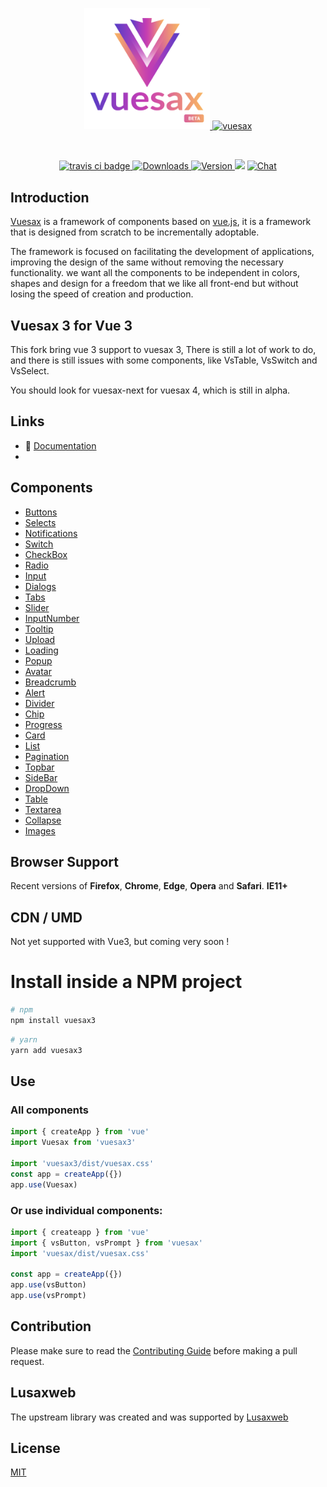 <p align="center">
  <a href="https://lusaxweb.github.io/vuesax/">
<img width="40%" src="https://raw.githubusercontent.com/lusaxweb/vuesax/master/public/vuesax-logo-beta.png" alt="vuesax" />
<img src="https://raw.githubusercontent.com/lusaxweb/vuesax/master/public/vuesax-components.gif" alt="vuesax" />
   </a>
  </p>

  </br>

  <p align="center">
  <a href="https://travis-ci.org/lusaxweb/vuesax">
    <img src="https://img.shields.io/travis/lusaxweb/vuesax.svg" alt="travis ci badge">
  </a>
  <a href="https://www.npmjs.com/package/vuesax">
    <img src="https://img.shields.io/npm/dm/vuesax.svg" alt="Downloads">
  </a>
  <a href="https://www.npmjs.com/package/vuesax">
    <img src="https://img.shields.io/npm/v/vuesax.svg" alt="Version">
  </a>
  <a href="https://www.npmjs.com/package/vuesax"><img src="https://img.shields.io/npm/l/vuesax.svg" /></a>
  <a href="https://discord.gg/6AZNXEa">
    <img src="https://discordapp.com/api/guilds/467198491920433153/widget.png" alt="Chat">
  </a>
</p>

## Introduction

[Vuesax](https://lusaxweb.github.io/vuesax/) is a framework of components based on [vue.js](https://vuejs.org/), it is a framework that is designed from scratch to be incrementally adoptable.

The framework is focused on facilitating the development of applications, improving the design of the same without removing the necessary functionality. we want all the components to be independent in colors, shapes and design for a freedom that we like all front-end but without losing the speed of creation and production.

## Vuesax 3 for Vue 3

This fork bring vue 3 support to vuesax 3,
There is still a lot of work to do, and there is still issues 
with some components, like VsTable, VsSwitch and VsSelect.

You should look for vuesax-next for vuesax 4, which is still in alpha.

## Links

- 📘 [Documentation](https://lk77.github.io/vuesax/)
- 
## Components

- [Buttons](https://lk77.github.io/vuesax/components/)
- [Selects](https://lk77.github.io/vuesax/components/selects.html)
- [Notifications](https://lk77.github.io/vuesax/components/notifications.html)
- [Switch](https://lk77.github.io/vuesax/components/switch.html)
- [CheckBox](https://lk77.github.io/vuesax/components/checkbox.html)
- [Radio](https://lk77.github.io/vuesax/components/radio.html)
- [Input](https://lk77.github.io/vuesax/components/input.html)
- [Dialogs](https://lk77.github.io/vuesax/components/dialog.html)
- [Tabs](https://lk77.github.io/vuesax/components/tabs.html)
- [Slider](https://lk77.github.io/vuesax/components/slider.html)
- [InputNumber](https://lk77.github.io/vuesax/components/number.html)
- [Tooltip](https://lk77.github.io/vuesax/components/tooltip.html)
- [Upload](https://lk77.github.io/vuesax/components/upload.html)
- [Loading](https://lk77.github.io/vuesax/components/loading.html)
- [Popup](https://lk77.github.io/vuesax/components/popup.html)
- [Avatar](https://lk77.github.io/vuesax/components/avatar.html)
- [Breadcrumb](https://lk77.github.io/vuesax/components/breadcrumb.html)
- [Alert](https://lk77.github.io/vuesax/components/alert.html)
- [Divider](https://lk77.github.io/vuesax/components/divider.html)
- [Chip](https://lk77.github.io/vuesax/components/chip.html)
- [Progress](https://lk77.github.io/vuesax/components/progress.html)
- [Card](https://lk77.github.io/vuesax/components/card.html)
- [List](https://lk77.github.io/vuesax/components/list.html)
- [Pagination](https://lk77.github.io/vuesax/components/pagination.html)
- [Topbar](https://lk77.github.io/vuesax/components/topbar.html)
- [SideBar](https://lk77.github.io/vuesax/components/sideBar.html)
- [DropDown](https://lk77.github.io/vuesax/components/dropDown.html)
- [Table](https://lk77.github.io/vuesax/components/table.html)
- [Textarea](https://lk77.github.io/vuesax/components/textarea.html)
- [Collapse](https://lk77.github.io/vuesax/components/collapse.html)
- [Images](https://lk77.github.io/vuesax/components/images.html)

## Browser Support
Recent versions of **Firefox**, **Chrome**, **Edge**, **Opera** and **Safari**. **IE11+**

## CDN / UMD

Not yet supported with Vue3, but coming very soon !

# Install inside a NPM project
``` bash
# npm
npm install vuesax3
```

``` bash
# yarn
yarn add vuesax3
```

## Use

### All components

```javascript
import { createApp } from 'vue'
import Vuesax from 'vuesax3'

import 'vuesax3/dist/vuesax.css'
const app = createApp({})
app.use(Vuesax)
```

### Or use individual components:

```javascript
import { createapp } from 'vue'
import { vsButton, vsPrompt } from 'vuesax'
import 'vuesax/dist/vuesax.css'

const app = createApp({})
app.use(vsButton)
app.use(vsPrompt)
```

## Contribution
Please make sure to read the [Contributing Guide](https://raw.githubusercontent.com/lk77/vuesax/master/CONTRIBUTING.md) before making a pull request.

## Lusaxweb

The upstream library was created and was supported by [Lusaxweb](http://lusaxweb.net/)

## License

[MIT](https://raw.githubusercontent.com/lk77/vuesax/master/LICENSE)
